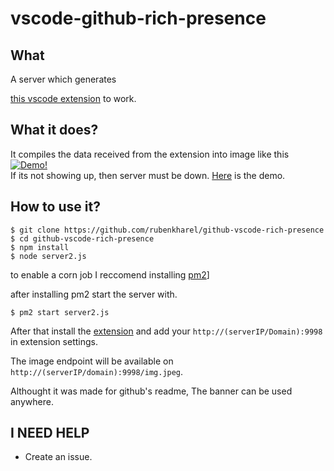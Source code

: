 # vscode-github-rich-presence

## What

A server which generates 

[this vscode extension](https://marketplace.visualstudio.com/items?itemName=rubenkharel.github-vscode-richpresence) to work.

## What it does?

It compiles the data received from the extension into image like this 
<br />
[![Demo!](http://161.97.66.38:9998/img.jpeg)](http://161.97.66.38:9998/img.jpeg)
<br />
If its not showing up, then server must be down. [Here](https://i.imgur.com/PFrs5wZ.png) is the demo.

## How to use it?

```
$ git clone https://github.com/rubenkharel/github-vscode-rich-presence
$ cd github-vscode-rich-presence
$ npm install
$ node server2.js
```

to enable a corn job I reccomend installing [pm2](https://www.npmjs.com/package/pm2)]

after installing pm2 start the server with.
```
$ pm2 start server2.js
```

After that install the [extension](https://marketplace.visualstudio.com/items?itemName=rubenkharel.github-vscode-richpresence)
and add your `http://(serverIP/Domain):9998` in extension settings. 

The image endpoint will be available on `http://(serverIP/domain):9998/img.jpeg`.

Althought it was made for github's readme, The banner can be used anywhere.

## I NEED HELP

- Create an issue.

